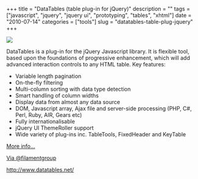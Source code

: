 +++
title = "DataTables (table plug-in for jQuery)"
description = ""
tags = ["javascript", "jquery", "jquery ui", "prototyping", "tables", "xhtml"]
date = "2010-07-14"
categories = ["tools"]
slug = "datatables-table-plug-jquery"
+++


<div class="tool-screenshot mb1"><a href="http://www.datatables.net/"><img id="bluga-thumbnail-2743" class="bluga-thumbnail custom" src="http://media.konigi.com/bluga/
wt523020c70101c_custom.jpg"/></a></div><p>DataTables is a plug-in for the jQuery Javascript library. It is flexible tool, based upon the foundations of progressive enhancement, which will add advanced interaction controls to any HTML table. Key features:</p>

<ul>
    <li> Variable length pagination</li>
    <li> On-the-fly filtering</li>
    <li> Multi-column sorting with data type detection</li>
    <li> Smart handling of column widths</li>
    <li> Display data from almost any data source</li>
    <li> DOM, Javascript array, Ajax file and server-side processing (PHP, C#, Perl, Ruby, AIR, Gears etc)</li>
    <li> Fully internationalisable</li>
    <li> jQuery UI ThemeRoller support</li>
    <li> Wide variety of plug-ins inc. TableTools, FixedHeader and KeyTable</li>
</ul>

<p><a href="http://www.datatables.net/">More info...</a></p>

<p><a href="http://twitter.com/filamentgroup/status/18523995106">Via @filamentgroup</a></p>

  
<p><a href="http://www.datatables.net/">http://www.datatables.net/</a></p>
      
